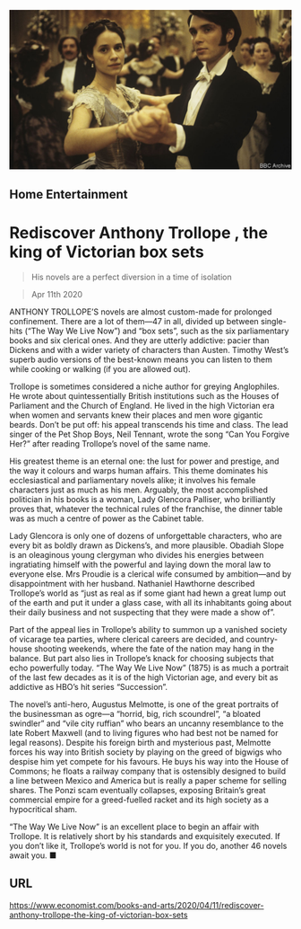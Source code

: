 ![](./images/20200411_BKP006.jpg)

## Home Entertainment

# Rediscover Anthony Trollope , the king of Victorian box sets

> His novels are a perfect diversion in a time of isolation

> Apr 11th 2020

ANTHONY TROLLOPE’S novels are almost custom-made for prolonged confinement. There are a lot of them—47 in all, divided up between single-hits (“The Way We Live Now”) and “box sets”, such as the six parliamentary books and six clerical ones. And they are utterly addictive: pacier than Dickens and with a wider variety of characters than Austen. Timothy West’s superb audio versions of the best-known means you can listen to them while cooking or walking (if you are allowed out).

Trollope is sometimes considered a niche author for greying Anglophiles. He wrote about quintessentially British institutions such as the Houses of Parliament and the Church of England. He lived in the high Victorian era when women and servants knew their places and men wore gigantic beards. Don’t be put off: his appeal transcends his time and class. The lead singer of the Pet Shop Boys, Neil Tennant, wrote the song “Can You Forgive Her?” after reading Trollope’s novel of the same name.

His greatest theme is an eternal one: the lust for power and prestige, and the way it colours and warps human affairs. This theme dominates his ecclesiastical and parliamentary novels alike; it involves his female characters just as much as his men. Arguably, the most accomplished politician in his books is a woman, Lady Glencora Palliser, who brilliantly proves that, whatever the technical rules of the franchise, the dinner table was as much a centre of power as the Cabinet table.

Lady Glencora is only one of dozens of unforgettable characters, who are every bit as boldly drawn as Dickens’s, and more plausible. Obadiah Slope is an oleaginous young clergyman who divides his energies between ingratiating himself with the powerful and laying down the moral law to everyone else. Mrs Proudie is a clerical wife consumed by ambition—and by disappointment with her husband. Nathaniel Hawthorne described Trollope’s world as “just as real as if some giant had hewn a great lump out of the earth and put it under a glass case, with all its inhabitants going about their daily business and not suspecting that they were made a show of”.

Part of the appeal lies in Trollope’s ability to summon up a vanished society of vicarage tea parties, where clerical careers are decided, and country-house shooting weekends, where the fate of the nation may hang in the balance. But part also lies in Trollope’s knack for choosing subjects that echo powerfully today. “The Way We Live Now” (1875) is as much a portrait of the last few decades as it is of the high Victorian age, and every bit as addictive as HBO’s hit series “Succession”.

The novel’s anti-hero, Augustus Melmotte, is one of the great portraits of the businessman as ogre—a “horrid, big, rich scoundrel”, “a bloated swindler” and “vile city ruffian” who bears an uncanny resemblance to the late Robert Maxwell (and to living figures who had best not be named for legal reasons). Despite his foreign birth and mysterious past, Melmotte forces his way into British society by playing on the greed of bigwigs who despise him yet compete for his favours. He buys his way into the House of Commons; he floats a railway company that is ostensibly designed to build a line between Mexico and America but is really a paper scheme for selling shares. The Ponzi scam eventually collapses, exposing Britain’s great commercial empire for a greed-fuelled racket and its high society as a hypocritical sham.

“The Way We Live Now” is an excellent place to begin an affair with Trollope. It is relatively short by his standards and exquisitely executed. If you don’t like it, Trollope’s world is not for you. If you do, another 46 novels await you. ■

## URL

https://www.economist.com/books-and-arts/2020/04/11/rediscover-anthony-trollope-the-king-of-victorian-box-sets
